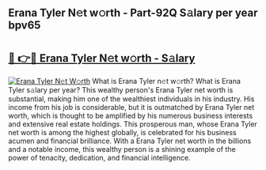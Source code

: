 ## Erana Tyler N𝚎t w𝚘rth - Part-92Q S𝚊lary per year bpv65

# <h2><a href="http://gc1s2wo.nevu.top/?p=Erana+Tyler">🔗 👉🔴 Erana Tyler N𝚎t w𝚘rth - S𝚊lary</a></h2>

[![Erana Tyler N𝚎t W𝚘rth](https://i.imgur.com/Oavwk0R.jpeg)](http://gc1s2wo.nevu.top/?p=Erana+Tyler)
What is Erana Tyler n𝚎t w𝚘rth? What is Erana Tyler s𝚊lary per year?
This wealthy person's Erana Tyler net worth is substantial, making him one of the wealthiest individuals in his industry. His income from his job is considerable, but it is outmatched by Erana Tyler net worth, which is thought to be amplified by his numerous business interests and extensive real estate holdings. This prosperous man, whose Erana Tyler net worth is among the highest globally, is celebrated for his business acumen and financial brilliance. With a Erana Tyler net worth in the billions and a notable income, this wealthy person is a shining example of the power of tenacity, dedication, and financial intelligence.
